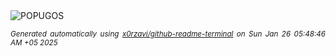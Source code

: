 <div align="justify">
<picture>
    <source media="(prefers-color-scheme: dark)" srcset="https://i.ibb.co/r4fFp2R/output-gif.gif">
    <source media="(prefers-color-scheme: light)" srcset="https://i.ibb.co/r4fFp2R/output-gif.gif">
    <img alt="POPUGOS" src="https://i.ibb.co/r4fFp2R/output-gif.gif">
</picture>

<sub><i>Generated automatically using [x0rzavi/github-readme-terminal](https://github.com/x0rzavi/github-readme-terminal) on Sun Jan 26 05:48:46 AM +05 2025</i></sub>
</div>